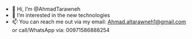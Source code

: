 - 👋 Hi, I’m @AhmadTarawneh
- 👀 I’m interested in the new technologies
- 📫 You can reach me out via my email: Ahmad.altarawneh1@gmail.com or call/WhatsApp via: 00971586888254

<!---
AhmadTarawneh/AhmadTarawneh is a ✨ special ✨ repository because its `README.md` (this file) appears on your GitHub profile.
You can click the Preview link to take a look at your changes.
--->
